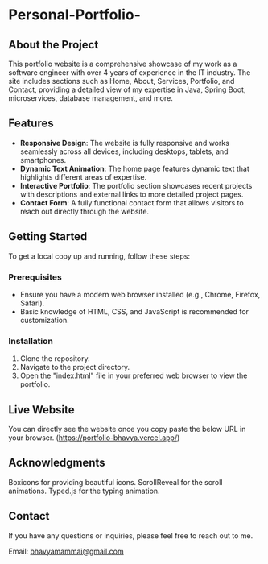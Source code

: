 # Personal-Portfolio-
## About the Project

This portfolio website is a comprehensive showcase of my work as a software engineer with over 4 years of experience in the IT industry. The site includes sections such as Home, About, Services, Portfolio, and Contact, providing a detailed view of my expertise in Java, Spring Boot, microservices, database management, and more.

## Features

- **Responsive Design**: The website is fully responsive and works seamlessly across all devices, including desktops, tablets, and smartphones.
- **Dynamic Text Animation**: The home page features dynamic text that highlights different areas of expertise.
- **Interactive Portfolio**: The portfolio section showcases recent projects with descriptions and external links to more detailed project pages.
- **Contact Form**: A fully functional contact form that allows visitors to reach out directly through the website.

## Getting Started

To get a local copy up and running, follow these steps:

### Prerequisites

- Ensure you have a modern web browser installed (e.g., Chrome, Firefox, Safari).
- Basic knowledge of HTML, CSS, and JavaScript is recommended for customization.

### Installation

1. Clone the repository.
2. Navigate to the project directory.
3. Open the "index.html" file in your preferred web browser to view the portfolio.

## Live Website
You can directly see the website once you copy paste the below URL in your browser.
(https://portfolio-bhavya.vercel.app/)

## Acknowledgments
Boxicons for providing beautiful icons.
ScrollReveal for the scroll animations.
Typed.js for the typing animation.

## Contact
If you have any questions or inquiries, please feel free to reach out to me.

Email: bhavyamammai@gmail.com
